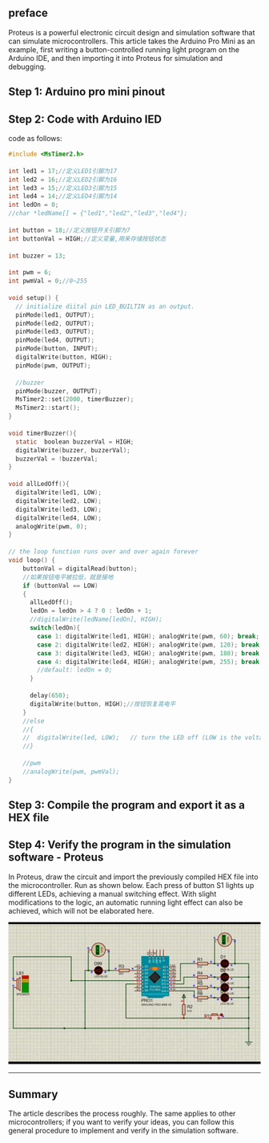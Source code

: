 ## preface
Proteus is a powerful electronic circuit design and simulation software that can simulate microcontrollers. This article takes the Arduino Pro Mini as an example, first writing a button-controlled running light program on the Arduino IDE, and then importing it into Proteus for simulation and debugging.
## Step 1: Arduino pro mini pinout

## Step 2: Code with Arduino IED
code as follows:
```c
#include <MsTimer2.h>

int led1 = 17;//定义LED1引脚为17
int led2 = 16;//定义LED2引脚为16
int led3 = 15;//定义LED3引脚为15
int led4 = 14;//定义LED4引脚为14
int ledOn = 0;
//char *ledName[] = {"led1","led2","led3","led4"};

int button = 18;//定义按钮开关引脚为7
int buttonVal = HIGH;//定义变量,用来存储按钮状态

int buzzer = 13;

int pwm = 6;
int pwmVal = 0;//0~255

void setup() {
  // initialize diital pin LED_BUILTIN as an output.
  pinMode(led1, OUTPUT);
  pinMode(led2, OUTPUT);
  pinMode(led3, OUTPUT);
  pinMode(led4, OUTPUT);
  pinMode(button, INPUT);
  digitalWrite(button, HIGH);
  pinMode(pwm, OUTPUT);
  
  //buzzer
  pinMode(buzzer, OUTPUT);
  MsTimer2::set(2000, timerBuzzer);
  MsTimer2::start();
}

void timerBuzzer(){
  static  boolean buzzerVal = HIGH;
  digitalWrite(buzzer, buzzerVal);
  buzzerVal = !buzzerVal;
}

void allLedOff(){
  digitalWrite(led1, LOW);
  digitalWrite(led2, LOW);
  digitalWrite(led3, LOW);
  digitalWrite(led4, LOW);
  analogWrite(pwm, 0);
}

// the loop function runs over and over again forever
void loop() {
    buttonVal = digitalRead(button);
    //如果按钮电平被拉低，就是接地
    if (buttonVal == LOW)
    {
      allLedOff();
      ledOn = ledOn > 4 ? 0 : ledOn + 1;
      //digitalWrite(ledName[ledOn], HIGH);
      switch(ledOn){
        case 1: digitalWrite(led1, HIGH); analogWrite(pwm, 60); break;
        case 2: digitalWrite(led2, HIGH); analogWrite(pwm, 120); break;
        case 3: digitalWrite(led3, HIGH); analogWrite(pwm, 180); break;
        case 4: digitalWrite(led4, HIGH); analogWrite(pwm, 255); break;
        //default: ledOn = 0;
      }

      delay(650);
      digitalWrite(button, HIGH);//按钮恢复高电平
    }
    //else 
    //{
    //  digitalWrite(led, LOW);   // turn the LED off (LOW is the voltage level)
    //}     
    
    //pwm
    //analogWrite(pwm, pwmVal);
}

```

## Step 3: Compile the program and export it as a HEX file
## Step 4: Verify the program in the simulation software - Proteus
In Proteus, draw the circuit and import the previously compiled HEX file into the microcontroller. Run as shown below. Each press of button S1 lights up different LEDs, achieving a manual switching effect. With slight modifications to the logic, an automatic running light effect can also be achieved, which will not be elaborated here.

![circuit](https://github.com/iamfirst/eyjoy-microcomputer-with-zero-hardware-cost/blob/main/202412190008.gif)

---
## Summary
The article describes the process roughly. The same applies to other microcontrollers; if you want to verify your ideas, you can follow this general procedure to implement and verify in the simulation software.
